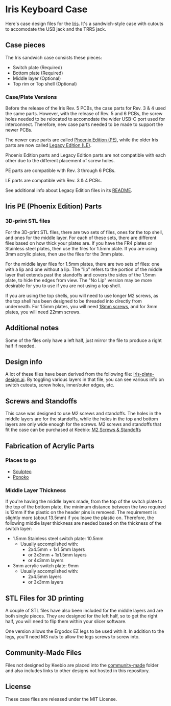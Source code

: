 Iris Keyboard Case
==================

Here's case design files for the [Iris](https://keeb.io/products/iris-keyboard-split-ergonomic-keyboard). It's a sandwich-style case with cutouts to accomodate the USB jack and the TRRS jack.

Case pieces
-----------

The Iris sandwich case consists these pieces:

- Switch plate (Required)
- Bottom plate (Required)
- Middle layer (Optional)
- Top rim or Top shell (Optional)

### Case/Plate Versions

Before the release of the Iris Rev. 5 PCBs, the case parts for Rev. 3 & 4 used the same parts. However, with the release of Rev. 5 and 6 PCBs, the screw holes needed to be relocated to accomodate the wider USB-C port used for interconnect. Therefore, new case parts needed to be made to support the newer PCBs.

The newer case parts are called [Phoenix Edition (PE)](phoenix-edition-PE/), while the older Iris parts are now called [Legacy Edition (LE)](legacy-edition-LE).

Phoenix Edition parts and Legacy Edition parts are not compatible with each other due to the different placement of screw holes.

PE parts are compatible with Rev. 3 through 6 PCBs.

LE parts are compatible with Rev. 3 & 4 PCBs.

See additional info about Legacy Edition files in its [README](legacy-edition-LE/README.md).

Iris PE (Phoenix Edition) Parts
-------------------------------
### 3D-print STL files

For the 3D-print STL files, there are two sets of files, ones for the top shell, and ones for the middle layer. For each of these sets, there are different files based on how thick your plates are. If you have the FR4 plates or Stainless steel plates, then use the files for 1.5mm plate. If you are using 3mm acrylic plates, then use the files for the 3mm plate.

For the middle layer files for 1.5mm plates, there are two sets of files: one with a lip and one without a lip. The "lip" refers to the portion of the middle layer that extends past the standoffs and covers the sides of the 1.5mm plate, to hide the edges from view. The "No Lip" version may be more desirable for you to use if you are not using a top shell.

If you are using the top shells, you will need to use longer M2 screws, as the top shell has been designed to be threaded into directly from underneath. For 1.5mm plates, you will need [18mm screws](https://keeb.io/products/m2-screws-and-standoffs), and for 3mm plates, you will need 22mm screws.

Additional notes
----------------

Some of the files only have a left half, just mirror the file to produce a right half if needed.

Design info
-----------

A lot of these files have been derived from the following file: [iris-plate-design.ai](references/iris-plate-design.ai). By toggling various layers in that file, you can see various info on switch cutouts, screw holes, inner/outer edges, etc.

Screws and Standoffs
--------------------

This case was designed to use M2 screws and standoffs. The holes in the middle layers are for the standoffs, while the holes in the top and bottom layers are only wide enough for the screws. M2 screws and standoffs that fit the case can be purchased at Keebio: [M2 Screws & Standoffs](https://keeb.io/products/m2-screws-and-standoffs)

Fabrication of Acrylic Parts
----------------------------

### Places to go

- [Sculpteo](https://www.sculpteo.com)
- [Ponoko](https://www.ponoko.com)

### Middle Layer Thickness
If you're having the middle layers made, from the top of the switch plate to the top of the bottom plate, the minimum distance between the two required is 12mm if the plastic on the header pins is removed. The requirement is slightly more (about 13.5mm) if you leave the plastic on. Therefore, the following middle layer thickness are needed based on the thickness of the switch layer:

- 1.5mm Stainless steel switch plate: 10.5mm
    - Usually accomplished with:
        - 2x4.5mm + 1x1.5mm layers
        - or 3x3mm + 1x1.5mm layers
        - or 4x3mm layers
- 3mm acrylic switch plate: 9mm
    - Usually accomplished with:
        - 2x4.5mm layers
        - or 3x3mm layers

STL Files for 3D printing
-------------------------
A couple of STL files have also been included for the middle layers and are both single pieces. They are designed for the left half, so to get the right half, you will need to flip them within your slicer software.

One version allows the Ergodox EZ legs to be used with it. In addition to the legs, you'll need M3 nuts to allow the legs screws to screw into.

Community-Made Files
--------------------
Files not designed by Keebio are placed into the [community-made](community-made/) folder and also includes links to other designs not hosted in this repository.

License
-------
These case files are released under the MIT License.
